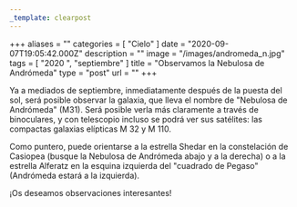```yaml
---
_template: clearpost
---
```



+++
aliases = ""
categories = [ "Cielo" ]
date = "2020-09-07T19:05:42.000Z"
description = ""
image = "/images/andromeda_n.jpg"
tags = [ "2020 ", "septiembre" ]
title = "Observamos la Nebulosa de Andrómeda"
type = "post"
url = ""
+++


Ya a mediados de septiembre, inmediatamente después de la puesta del sol, será posible observar la galaxia, que lleva el nombre de "Nebulosa de Andrómeda" (M31). Será posible verla más claramente a través de binoculares, y con telescopio incluso se podrá ver sus satélites: las compactas galaxias elípticas M 32 y M 110.  
  
Como puntero, puede orientarse a la estrella Shedar en la constelación de Casiopea (busque la Nebulosa de Andrómeda abajo y a la derecha) o a la estrella Alferatz en la esquina izquierda del "cuadrado de Pegaso" (Andrómeda estará a la izquierda).  
  
¡Os deseamos observaciones interesantes!
